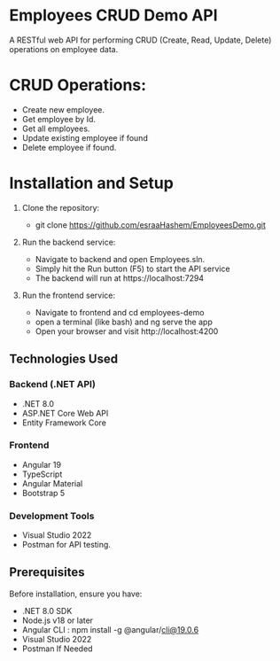 # Employees CRUD Demo API
A RESTful web API for performing CRUD (Create, Read, Update, Delete) operations on employee data.


# CRUD Operations:
- Create new employee.
- Get employee by Id.
- Get all employees.
- Update existing employee if found
- Delete employee if found.

# Installation and Setup
1. Clone the repository:
   * git clone https://github.com/esraaHashem/EmployeesDemo.git
   
2. Run the backend service:
    * Navigate to backend and open Employees.sln.
    * Simply hit the Run button (F5) to start the API service
    * The backend will run at https://localhost:7294
  
 3. Run the frontend service:
    * Navigate to frontend and cd employees-demo
    * open a terminal (like bash) and ng serve the app
    * Open your browser and visit http://localhost:4200
   
## Technologies Used

### Backend (.NET API)
- .NET 8.0
- ASP.NET Core Web API
- Entity Framework Core

### Frontend
- Angular 19
- TypeScript
- Angular Material
- Bootstrap 5

### Development Tools
- Visual Studio 2022 
- Postman for API testing.

## Prerequisites
Before installation, ensure you have:
- .NET 8.0 SDK
- Node.js v18 or later
- Angular CLI : npm install -g @angular/cli@19.0.6
- Visual Studio 2022
- Postman If Needed

